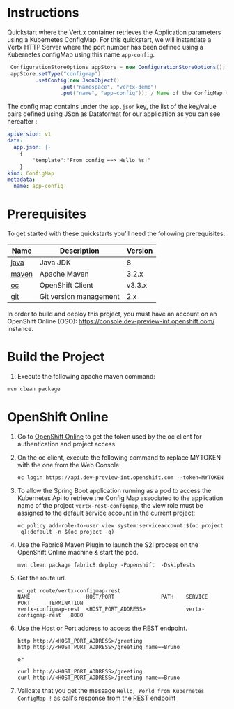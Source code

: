 # Instructions

Quickstart where the Vert.x container retrieves the Application parameters using a Kubernetes ConfigMap. 
For this quickstart, we will instantiate a Vertx HTTP Server where the port number has been defined using a Kubernetes configMap using this name `app-config`. 

```java
 ConfigurationStoreOptions appStore = new ConfigurationStoreOptions();
 appStore.setType("configmap")
         .setConfig(new JsonObject()
                 .put("namespace", "vertx-demo")
                 .put("name", "app-config")); / Name of the ConfigMap to be fetched 

```

The config map contains under the `app.json` key, the list of the key/value pairs defined 
using JSon as Dataformat for our application as you can see hereafter :

```yml
apiVersion: v1
data:
  app.json: |-
    {
        "template":"From config ==> Hello %s!"
    }
kind: ConfigMap
metadata:
  name: app-config
```

# Prerequisites

To get started with these quickstarts you'll need the following prerequisites:

Name | Description | Version
--- | --- | ---
[java][1] | Java JDK | 8
[maven][2] | Apache Maven | 3.2.x 
[oc][3] | OpenShift Client | v3.3.x
[git][4] | Git version management | 2.x 

[1]: http://www.oracle.com/technetwork/java/javase/downloads/
[2]: https://maven.apache.org/download.cgi?Preferred=ftp://mirror.reverse.net/pub/apache/
[3]: https://docs.openshift.com/enterprise/3.2/cli_reference/get_started_cli.html
[4]: https://git-scm.com/book/en/v2/Getting-Started-Installing-Git

In order to build and deploy this project, you must have an account on an OpenShift Online (OSO): https://console.dev-preview-int.openshift.com/ instance.


# Build the Project

1. Execute the following apache maven command:

```bash
mvn clean package
```

# OpenShift Online

1. Go to [OpenShift Online](https://console.dev-preview-int.openshift.com/console/command-line) to get the token used by the oc client for authentication and project access. 

1. On the oc client, execute the following command to replace MYTOKEN with the one from the Web Console:

    ```
    oc login https://api.dev-preview-int.openshift.com --token=MYTOKEN
    ```
1. To allow the Spring Boot application running as a pod to access the Kubernetes Api to retrieve the Config Map associated to the application name of the project `vertx-rest-configmap`, 
   the view role must be assigned to the default service account in the current project:

    ```
    oc policy add-role-to-user view system:serviceaccount:$(oc project -q):default -n $(oc project -q)
    ```    
1. Use the Fabric8 Maven Plugin to launch the S2I process on the OpenShift Online machine & start the pod.

    ```
    mvn clean package fabric8:deploy -Popenshift  -DskipTests
    ```
    
1. Get the route url.

    ```
    oc get route/vertx-configmap-rest
    NAME                  HOST/PORT               PATH    SERVICE                PORT      TERMINATION  
    vertx-configmap-rest  <HOST_PORT_ADDRESS>             vertx-configmap-rest   8080
    ```

1. Use the Host or Port address to access the REST endpoint.
    ```
    http http://<HOST_PORT_ADDRESS>/greeting
    http http://<HOST_PORT_ADDRESS>/greeting name==Bruno

    or 

    curl http://<HOST_PORT_ADDRESS>/greeting
    curl http://<HOST_PORT_ADDRESS>/greeting name==Bruno
    ```
1. Validate that you get the message `Hello, World from Kubernetes ConfigMap !` as call's response from the REST endpoint
